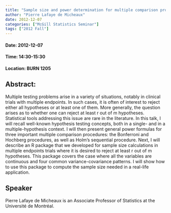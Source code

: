 ```yaml
---
title: "Sample size and power determination for multiple comparison procedures aiming at rejecting at least r among m false hypotheses"
author: "Pierre Lafaye de Micheaux"
date: 2012-12-07
categories: ["McGill Statistics Seminar"]
tags: ["2012 Fall"]
---
```


#### Date: 2012-12-07
#### Time: 14:30-15:30
#### Location: BURN 1205

## Abstract:

	
Multiple testing problems arise in a variety of situations, notably in clinical trials with multiple endpoints. In such cases, it is often of interest to reject either all hypotheses or at least one of them. More generally, the question arises as to whether one can reject at least r out of m hypotheses. Statistical tools addressing this issue are rare in the literature. In this talk, I will recall well-known hypothesis testing concepts, both in a single- and in a multiple-hypothesis context. I will then present general power formulas for three important multiple comparison procedures: the Bonferroni and Hochberg procedures, as well as Holm’s sequential procedure. Next, I will describe an R package that we developed for sample size calculations in multiple endpoints trials where it is desired to reject at least r out of m hypotheses. This package covers the case where all the variables are continuous and four common variance-covariance patterns. I will show how to use this package to compute the sample size needed in a real-life application.


## Speaker

Pierre Lafaye de Micheaux is an Associate Professor of Statistics at the Université de Montréal.
